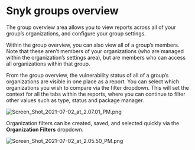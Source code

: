 # Snyk groups overview

The group overview area allows you to view reports across all of your group’s organizations, and configure your group settings.

Within the group overview, you can also view all of a group’s members. Note that these aren’t members of your organizations \(who are managed within the organization’s settings area\), but are members who can access all organizations within that group.

From the group overview, the vulnerability status of all of a group’s organizations are visible in one place as a report. You can select which organizations you wish to compare via the filter dropdown. This will set the context for all the tabs within the reports, where you can continue to filter other values such as type, status and package manager.

![Screen\_Shot\_2021-07-02\_at\_2.07.01\_PM.png](https://support.snyk.io/hc/article_attachments/4403440798865/Screen_Shot_2021-07-02_at_2.07.01_PM.png)

Organization filters can be created, saved, and selected quickly via the **Organization Filters** dropdown.

![Screen\_Shot\_2021-07-02\_at\_2.05.50\_PM.png](https://support.snyk.io/hc/article_attachments/4403440807313/Screen_Shot_2021-07-02_at_2.05.50_PM.png)

